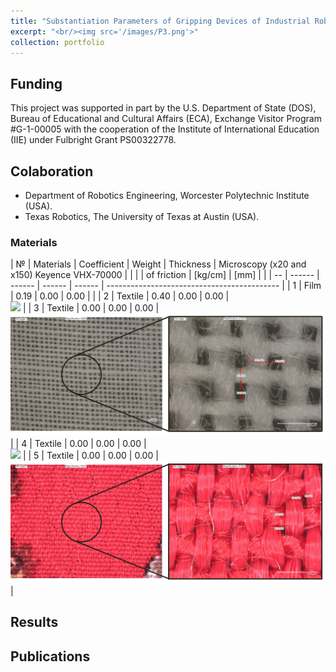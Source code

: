 ```yaml
---
title: "Substantiation Parameters of Gripping Devices of Industrial Robots and Methods of Manipulation of Flexible Objects"
excerpt: "<br/><img src='/images/P3.png'>"
collection: portfolio
---
```

## Funding
This project was supported in part by the U.S. Department of State (DOS), Bureau of Educational and Cultural Affairs (ECA), Exchange Visitor Program #G-1-00005 with the cooperation of the Institute of International Education (IIE) under Fulbright Grant PS00322778.
## Colaboration
* Department of Robotics Engineering, Worcester Polytechnic Institute (USA).
* Texas Robotics, The University of Texas at Austin (USA).

### Materials

| №  | Materials | Coefficient | Weight    | Thickness   | Microscopy (x20 and x150) Keyence VHX-70000 |
|    |           | of friction | [kg/cm]   | [mm]        |                                             |
| -- | ------    | ------      | ------    | ------      | ------------------------------------------- |
| 1  | Film      | 0.19        | 0.00      | 0.00        |                                             |
| 2  | Textile   | 0.40        | 0.00      | 0.00        | <br/><img src='/images/2.png'>              |
| 3  | Textile   | 0.00        | 0.00      | 0.00        | <br/><img src='/images/2.jpg'>              |
| 4  | Textile   | 0.00        | 0.00      | 0.00        | <br/><img src='/images/3.jpg'>              |
| 5  | Textile   | 0.00        | 0.00      | 0.00        | <br/><img src='/images/4.jpg'>              |

## Results


## Publications
